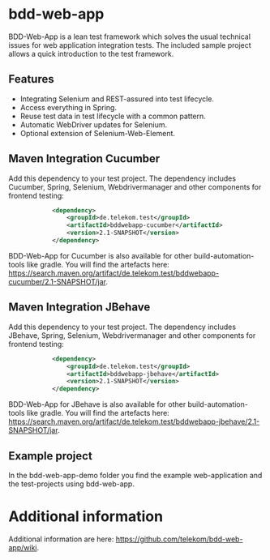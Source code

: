 # bdd-web-app

BDD-Web-App is a lean test framework which solves the usual technical issues for web application integration tests.
The included sample project allows a quick introduction to the test framework.

## Features

- Integrating Selenium and REST-assured into test lifecycle.
- Access everything in Spring. 
- Reuse test data in test lifecycle with a common pattern.
- Automatic WebDriver updates for Selenium.
- Optional extension of Selenium-Web-Element. 

## Maven Integration Cucumber

Add this dependency to your test project. The dependency includes Cucumber, Spring, Selenium, Webdrivermanager and other components for frontend testing:

```xml
            <dependency>
                <groupId>de.telekom.test</groupId>
                <artifactId>bddwebapp-cucumber</artifactId>
                <version>2.1-SNAPSHOT</version>
            </dependency>
```

BDD-Web-App for Cucumber is also available for other build-automation-tools like gradle. You will find the artefacts here: https://search.maven.org/artifact/de.telekom.test/bddwebapp-cucumber/2.1-SNAPSHOT/jar.

## Maven Integration JBehave

Add this dependency to your test project. The dependency includes JBehave, Spring, Selenium, Webdrivermanager and other components for frontend testing:

```xml
            <dependency>
                <groupId>de.telekom.test</groupId>
                <artifactId>bddwebapp-jbehave</artifactId>
                <version>2.1-SNAPSHOT</version>
            </dependency>
```

BDD-Web-App for JBehave is also available for other build-automation-tools like gradle. You will find the artefacts here: https://search.maven.org/artifact/de.telekom.test/bddwebapp-jbehave/2.1-SNAPSHOT/jar.

## Example project

In the bdd-web-app-demo folder you find the example web-application and the test-projects using bdd-web-app.

# Additional information

Additional information are here: https://github.com/telekom/bdd-web-app/wiki.